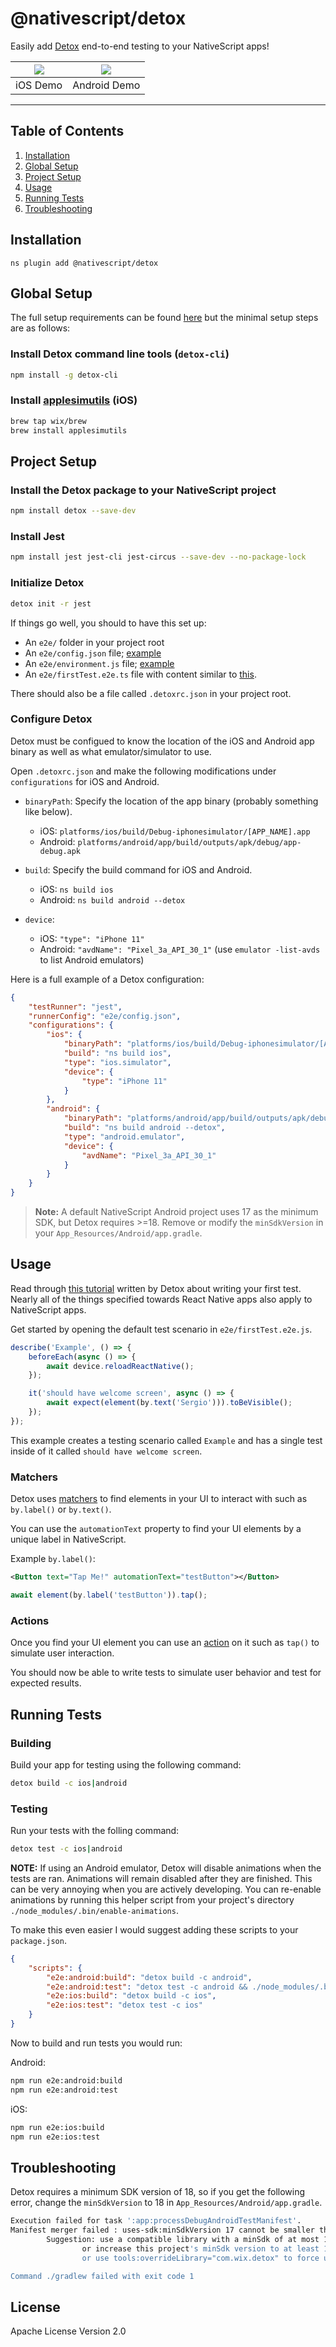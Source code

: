 # @nativescript/detox

Easily add [Detox](https://github.com/wix/Detox) end-to-end testing to your NativeScript apps!

| <img src="https://i.imgur.com/apdbINz.gif" /> | <img src="https://i.imgur.com/mWBBF26.gif" /> |
| --------------------------------------------- | --------------------------------------------- |
| iOS Demo                                      | Android Demo                                  |

---

## Table of Contents

1. [Installation](#installation)
2. [Global Setup](#global-setup)
3. [Project Setup](#project-setup)
4. [Usage](#usage)
5. [Running Tests](#running-tests)
6. [Troubleshooting](#troubleshooting)

## Installation

```cli
ns plugin add @nativescript/detox
```

## Global Setup

The full setup requirements can be found [here](https://github.com/wix/Detox/blob/master/docs/Introduction.GettingStarted.md) but the minimal setup steps are as follows:

### Install Detox command line tools (`detox-cli`)

```bash
npm install -g detox-cli
```

### Install [applesimutils](https://github.com/wix/AppleSimulatorUtils) (iOS)

```bash
brew tap wix/brew
brew install applesimutils
```

## Project Setup

### Install the Detox package to your NativeScript project

```bash
npm install detox --save-dev
```

### Install Jest

```bash
npm install jest jest-cli jest-circus --save-dev --no-package-lock
```

### Initialize Detox

```bash
detox init -r jest
```

If things go well, you should to have this set up:

- An `e2e/` folder in your project root
- An `e2e/config.json` file; [example](https://github.com/wix/Detox/blob/master/examples/demo-react-native-jest/e2e/config.json)
- An `e2e/environment.js` file; [example](https://github.com/wix/Detox/blob/master/examples/demo-react-native-jest/e2e/environment.js)
- An `e2e/firstTest.e2e.ts` file with content similar to [this](https://github.com/wix/Detox/blob/master/examples/demo-react-native-jest/e2e/app-hello.e2e.ts).

There should also be a file called `.detoxrc.json` in your project root.

### Configure Detox

Detox must be configued to know the location of the iOS and Android app binary as well as what emulator/simulator to use.

Open `.detoxrc.json` and make the following modifications under `configurations` for iOS and Android.

- `binaryPath`: Specify the location of the app binary (probably something like below).

  - iOS: `platforms/ios/build/Debug-iphonesimulator/[APP_NAME].app`
  - Android: `platforms/android/app/build/outputs/apk/debug/app-debug.apk`

- `build`: Specify the build command for iOS and Android.

  - iOS: `ns build ios`
  - Android: `ns build android --detox`

- `device`:
  - iOS: `"type": "iPhone 11"`
  - Android: `"avdName": "Pixel_3a_API_30_1"` (use `emulator -list-avds` to list Android emulators)

Here is a full example of a Detox configuration:

```json
{
	"testRunner": "jest",
	"runnerConfig": "e2e/config.json",
	"configurations": {
		"ios": {
			"binaryPath": "platforms/ios/build/Debug-iphonesimulator/[APP_NAME].app",
			"build": "ns build ios",
			"type": "ios.simulator",
			"device": {
				"type": "iPhone 11"
			}
		},
		"android": {
			"binaryPath": "platforms/android/app/build/outputs/apk/debug/app-debug.apk",
			"build": "ns build android --detox",
			"type": "android.emulator",
			"device": {
				"avdName": "Pixel_3a_API_30_1"
			}
		}
	}
}
```

> **Note:** A default NativeScript Android project uses 17 as the minimum SDK, but Detox requires >=18. Remove or modify the `minSdkVersion` in your `App_Resources/Android/app.gradle`.

## Usage

Read through [this tutorial](https://github.com/wix/Detox/blob/master/docs/Introduction.WritingFirstTest.md) written by Detox about writing your first test. Nearly all of the things specified towards React Native apps also apply to NativeScript apps.

Get started by opening the default test scenario in `e2e/firstTest.e2e.js`.

```javascript
describe('Example', () => {
	beforeEach(async () => {
		await device.reloadReactNative();
	});

	it('should have welcome screen', async () => {
		await expect(element(by.text('Sergio'))).toBeVisible();
	});
});
```

This example creates a testing scenario called `Example` and has a single test inside of it called `should have welcome screen`.

### Matchers

Detox uses [matchers](https://github.com/wix/Detox/blob/master/docs/APIRef.Matchers.md) to find elements in your UI to interact with such as `by.label()` or `by.text()`.

You can use the `automationText` property to find your UI elements by a unique label in NativeScript.

Example `by.label()`:

```xml
<Button text="Tap Me!" automationText="testButton"></Button>
```

```javascript
await element(by.label('testButton')).tap();
```

### Actions

Once you find your UI element you can use an [action](https://github.com/wix/Detox/blob/master/docs/APIRef.ActionsOnElement.md) on it such as `tap()` to simulate user interaction.

You should now be able to write tests to simulate user behavior and test for expected results.

## Running Tests

### Building

Build your app for testing using the following command:

```bash
detox build -c ios|android
```

### Testing

Run your tests with the folling command:

```bash
detox test -c ios|android
```

**NOTE:** If using an Android emulator, Detox will disable animations when the tests are ran. Animations will remain disabled after they are finished. This can be very annoying when you are actively developing. You can re-enable animations by running this helper script from your project's directory `./node_modules/.bin/enable-animations`.

To make this even easier I would suggest adding these scripts to your `package.json`.

```json
{
	"scripts": {
		"e2e:android:build": "detox build -c android",
		"e2e:android:test": "detox test -c android && ./node_modules/.bin/enable-animations",
		"e2e:ios:build": "detox build -c ios",
		"e2e:ios:test": "detox test -c ios"
	}
}
```

Now to build and run tests you would run:

Android:

```bash
npm run e2e:android:build
npm run e2e:android:test
```

iOS:

```bash
npm run e2e:ios:build
npm run e2e:ios:test
```

## Troubleshooting

Detox requires a minimum SDK version of 18, so if you get the following error, change the `minSdkVersion` to 18 in `App_Resources/Android/app.gradle`.

```bash
Execution failed for task ':app:processDebugAndroidTestManifest'.
Manifest merger failed : uses-sdk:minSdkVersion 17 cannot be smaller than version 18 declared in library [com.wix:detox:17.6.1] /Users/user/.gradle/caches/transforms-2/files-2.1/91a3acd87d710d1913b266ac114d7001/jetified-detox-17.6.1/AndroidManifest.xml as the library might be using APIs not available in 17
        Suggestion: use a compatible library with a minSdk of at most 17,
                or increase this project's minSdk version to at least 18,
                or use tools:overrideLibrary="com.wix.detox" to force usage (may lead to runtime failures)

Command ./gradlew failed with exit code 1
```

## License

Apache License Version 2.0
